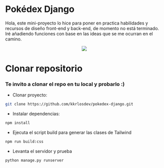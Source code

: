 # Pokédex Django

Hola, este mini-proyecto lo hice para poner en practica habilidades y recursos de diseño front-end y back-end, de momento no está terminado. Iré añadiendo funciones con base en las ideas que se me ocurran en el camino.

<div align="center">
   <img src="https://github.com/kkrlosdev/pokedex-django/assets/141187341/93cac5c3-2b6d-446e-98ce-502798f41363">
</div>


# Clonar repositorio

### Te invito a clonar el repo en tu local y probarlo :)

- Clonar proyecto:
```bash
git clone https://github.com/kkrlosdev/pokedex-django.git
```

- Instalar dependencias:
```bash
npm install
```

- Ejecuta el script build para generar las clases de Tailwind
```bash
npm run build:css
```

- Levanta el servidor y prueba
```bash
python manage.py runserver
```
